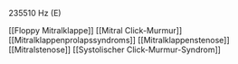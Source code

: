 235510 Hz (E)

[[Floppy Mitralklappe]]
[[Mitral Click-Murmur]]
[[Mitralklappenprolapssyndroms]]
[[Mitralklappenstenose]]
[[Mitralstenose]]
[[Systolischer Click-Murmur-Syndrom]]